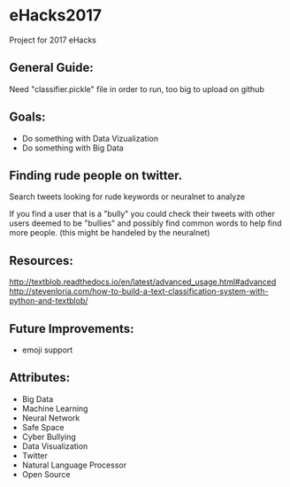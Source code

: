 # eHacks2017
Project for 2017 eHacks

## General Guide:
Need "classifier.pickle" file in order to run, too big to upload on github

## Goals:

 - Do something with Data Vizualization
 - Do something with Big Data

## Finding rude people on twitter. 

Search tweets looking for rude keywords or neuralnet to analyze 

If you find a user that is a "bully" you could check their tweets with other users deemed to be "bullies" and possibly find common words to help find more people. (this might be handeled by the neuralnet)

 
## Resources: 
http://textblob.readthedocs.io/en/latest/advanced_usage.html#advanced
http://stevenloria.com/how-to-build-a-text-classification-system-with-python-and-textblob/

## Future Improvements: 
 - emoji support
 
 
## Attributes: 
 - Big Data
 - Machine Learning
 - Neural Network
 - Safe Space
 - Cyber Bullying
 - Data Visualization
 - Twitter
 - Natural Language Processor
 - Open Source
 
 
